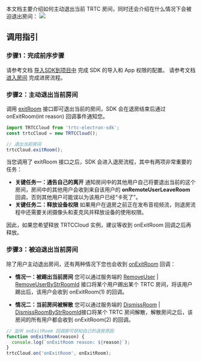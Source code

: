 本文档主要介绍如何主动退出当前 TRTC 房间，同时还会介绍在什么情况下会被迫退出房间：
![](https://qcloudimg.tencent-cloud.cn/raw/b155aaff08a5baaaecaaa14a4f2229cc.png)

## 调用指引

### 步骤1：完成前序步骤

请参考文档 [导入SDK到项目中](https://cloud.tencent.com/document/product/647/38549) 完成 SDK 的导入和 App 权限的配置。
请参考文档 [进入房间](https://cloud.tencent.com/document/product/647/74635) 完成进房流程。

### 步骤2：主动退出当前房间
调用 [exitRoom](https://web.sdk.qcloud.com/trtc/electron/doc/zh-cn/trtc_electron_sdk/TRTCCloud.html#exitRoom) 接口即可退出当前的房间，SDK 会在退房结束后通过 onExitRoom(int reason) 回调事件通知您。
```javascript
import TRTCCloud from 'trtc-electron-sdk';
const trtcCloud = new TRTCCloud();

// 退出当前房间
trtcCloud.exitRoom();
```

当您调用了 exitRoom 接口之后，SDK 会进入退房流程，其中有两项非常重要的任务：
- **关键任务一：通告自己的离开**
通知房间中的其他用户自己将要退出当前的这个房间，房间中的其他用户会收到来自该用户的 **onRemoteUserLeaveRoom** 回调，否则其他用户可能误以为该用户已经“卡死了”。
- **关键任务二：释放设备权限**
如果用户在退房之前正在发布音视频流，则退房流程中还需要关闭摄像头和麦克风并释放设备的使用权限。

因此，如果您希望释放 TRTCCloud 实例，建议等收到 onExitRoom 回调之后再释放。

### 步骤3：被迫退出当前房间
除了用户主动退出房间，还有两种情况下您也会收到 [onExitRoom](https://web.sdk.qcloud.com/trtc/electron/doc/zh-cn/trtc_electron_sdk/TRTCCallback.html#event:onExitRoom) 回调：
- **情况一：被踢出当前房间**
您可以通过服务端的 [RemoveUser](https://cloud.tencent.com/document/api/647/40496) | [RemoveUserByStrRoomId](https://cloud.tencent.com/document/api/647/50426) 接口将某个用户踢出某个 TRTC 房间，将该用户踢出后，该用户会收到 onExitRoom(1) 的回调。

- **情况二：当前房间被解散**
您可以通过服务端的 [DismissRoom](https://cloud.tencent.com/document/api/647/50089) | [DismissRoomByStrRoomId](https://cloud.tencent.com/document/api/647/37088)接口将某个 TRTC 房间解散，解散房间之后，该房间的所有用户都会收到 onExitRoom(2) 的回调。

```javascript
// 监听 onExitRoom 回调即可获知自己的退房原因
function onExitRoom(reason) {
  console.log(`onExitRoom reason: ${reason}`);
}
trtcCloud.on('onExitRoom', onExitRoom);
```
